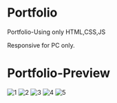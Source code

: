 # Portfolio
Portfolio-Using only HTML,CSS,JS

Responsive for PC only.
<h1>Portfolio-Preview</h1>


![1](https://github.com/dipakdamor417/Portfolio/assets/93725477/a586d188-bf75-43a2-820e-63ff02f31d68)
![2](https://github.com/dipakdamor417/Portfolio/assets/93725477/e24d3dcb-99da-41e2-ad4e-d60c3c127ba5)
![3](https://github.com/dipakdamor417/Portfolio/assets/93725477/0b7bb992-c367-4093-9bb7-d2a9599223c4)
![4](https://github.com/dipakdamor417/Portfolio/assets/93725477/866f5836-acc5-4227-b631-54f32dbe1062)
![5](https://github.com/dipakdamor417/Portfolio/assets/93725477/ba8e32c4-1981-4744-be9e-c2ae1918cdf2)

